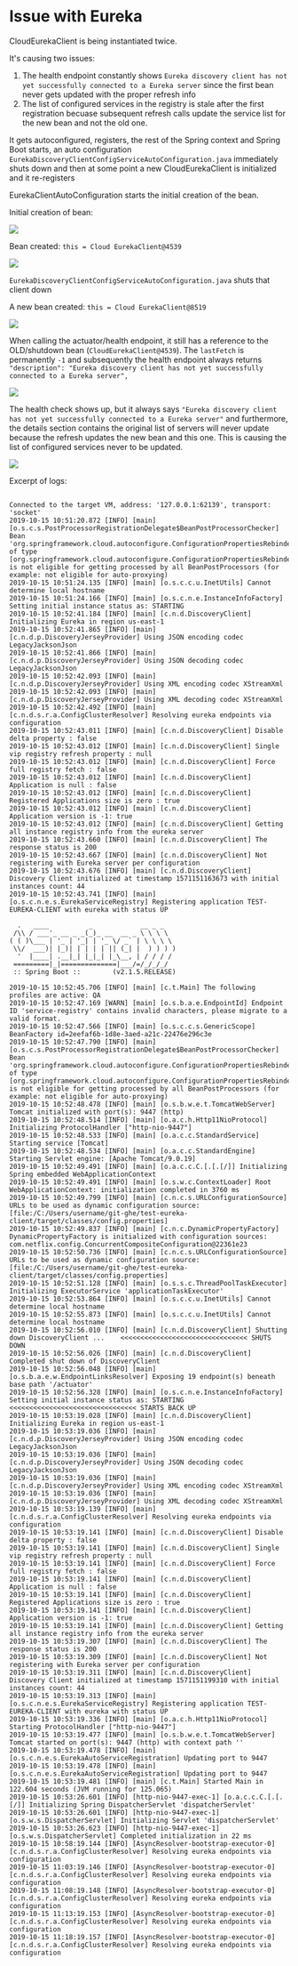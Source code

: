 # Issue with Eureka

CloudEurekaClient is being instantiated twice.

It's causing two issues:

1) The health endpoint constantly shows `Eureka discovery client has not yet successfully connected to a Eureka server` since the first bean never gets updated with the proper refresh info
2) The list of configured services in the registry is stale after the first registration becuase subsequent refresh calls update the service list for the new bean and not the old one. 

It gets autoconfigured, registers, the rest of the Spring context and Spring Boot
starts, an auto configuration `EurekaDiscoveryClientConfigServiceAutoConfiguration.java`
immediately shuts down and then at some point a new CloudEurekaClient is initialized
and it re-registers



EurekaClientAutoConfiguration starts the initial creation of the bean. 


Initial creation of bean:

![](/readme/01a_eureka.png)


Bean created: `this = Cloud EurekaClient@4539`

![](/readme/01_eureka.png)


`EurekaDiscoveryClientConfigServiceAutoConfiguration.java` shuts that client down

A new bean created: `this = Cloud EurekaClient@8519`

![](/readme/02_eureka.png)


When calling the actuator/health endpoint, it still has a reference to the OLD/shutdown
bean (`CloudEurekaClient@4539`).  The `lastFetch` is permanently `-1` and subsequently
the health endpoint always returns
` "description": "Eureka discovery client has not yet successfully connected to a Eureka server",`

![](/readme/03_eureka.png)


The health check shows up, but it always says 
`"Eureka discovery client has not yet successfully connected to a Eureka server"`
and furthermore, the details section contains the original list of servers
will never update because the refresh updates the new bean and this one.  This
is causing the list of configured services never to be updated.


![](/readme/04_eureka.png)



Excerpt of logs:

```

Connected to the target VM, address: '127.0.0.1:62139', transport: 'socket'
2019-10-15 10:51:20.872 [INFO] [main] [o.s.c.s.PostProcessorRegistrationDelegate$BeanPostProcessorChecker] Bean 'org.springframework.cloud.autoconfigure.ConfigurationPropertiesRebinderAutoConfiguration' of type [org.springframework.cloud.autoconfigure.ConfigurationPropertiesRebinderAutoConfiguration$$EnhancerBySpringCGLIB$$bdd9e543] is not eligible for getting processed by all BeanPostProcessors (for example: not eligible for auto-proxying)
2019-10-15 10:51:24.135 [INFO] [main] [o.s.c.c.u.InetUtils] Cannot determine local hostname
2019-10-15 10:51:24.166 [INFO] [main] [o.s.c.n.e.InstanceInfoFactory] Setting initial instance status as: STARTING
2019-10-15 10:52:41.184 [INFO] [main] [c.n.d.DiscoveryClient] Initializing Eureka in region us-east-1
2019-10-15 10:52:41.865 [INFO] [main] [c.n.d.p.DiscoveryJerseyProvider] Using JSON encoding codec LegacyJacksonJson
2019-10-15 10:52:41.866 [INFO] [main] [c.n.d.p.DiscoveryJerseyProvider] Using JSON decoding codec LegacyJacksonJson
2019-10-15 10:52:42.093 [INFO] [main] [c.n.d.p.DiscoveryJerseyProvider] Using XML encoding codec XStreamXml
2019-10-15 10:52:42.093 [INFO] [main] [c.n.d.p.DiscoveryJerseyProvider] Using XML decoding codec XStreamXml
2019-10-15 10:52:42.492 [INFO] [main] [c.n.d.s.r.a.ConfigClusterResolver] Resolving eureka endpoints via configuration
2019-10-15 10:52:43.011 [INFO] [main] [c.n.d.DiscoveryClient] Disable delta property : false
2019-10-15 10:52:43.012 [INFO] [main] [c.n.d.DiscoveryClient] Single vip registry refresh property : null
2019-10-15 10:52:43.012 [INFO] [main] [c.n.d.DiscoveryClient] Force full registry fetch : false
2019-10-15 10:52:43.012 [INFO] [main] [c.n.d.DiscoveryClient] Application is null : false
2019-10-15 10:52:43.012 [INFO] [main] [c.n.d.DiscoveryClient] Registered Applications size is zero : true
2019-10-15 10:52:43.012 [INFO] [main] [c.n.d.DiscoveryClient] Application version is -1: true
2019-10-15 10:52:43.012 [INFO] [main] [c.n.d.DiscoveryClient] Getting all instance registry info from the eureka server
2019-10-15 10:52:43.660 [INFO] [main] [c.n.d.DiscoveryClient] The response status is 200
2019-10-15 10:52:43.667 [INFO] [main] [c.n.d.DiscoveryClient] Not registering with Eureka server per configuration
2019-10-15 10:52:43.676 [INFO] [main] [c.n.d.DiscoveryClient] Discovery Client initialized at timestamp 1571151163673 with initial instances count: 44
2019-10-15 10:52:43.741 [INFO] [main] [o.s.c.n.e.s.EurekaServiceRegistry] Registering application TEST-EUREKA-CLIENT with eureka with status UP

  .   ____          _            __ _ _
 /\\ / ___'_ __ _ _(_)_ __  __ _ \ \ \ \
( ( )\___ | '_ | '_| | '_ \/ _` | \ \ \ \
 \\/  ___)| |_)| | | | | || (_| |  ) ) ) )
  '  |____| .__|_| |_|_| |_\__, | / / / /
 =========|_|==============|___/=/_/_/_/
 :: Spring Boot ::        (v2.1.5.RELEASE)

2019-10-15 10:52:45.706 [INFO] [main] [c.t.Main] The following profiles are active: QA
2019-10-15 10:52:47.169 [WARN] [main] [o.s.b.a.e.EndpointId] Endpoint ID 'service-registry' contains invalid characters, please migrate to a valid format.
2019-10-15 10:52:47.566 [INFO] [main] [o.s.c.c.s.GenericScope] BeanFactory id=2eefaf6b-1d8e-3aed-a21c-22476e296c3e
2019-10-15 10:52:47.790 [INFO] [main] [o.s.c.s.PostProcessorRegistrationDelegate$BeanPostProcessorChecker] Bean 'org.springframework.cloud.autoconfigure.ConfigurationPropertiesRebinderAutoConfiguration' of type [org.springframework.cloud.autoconfigure.ConfigurationPropertiesRebinderAutoConfiguration$$EnhancerBySpringCGLIB$$bdd9e543] is not eligible for getting processed by all BeanPostProcessors (for example: not eligible for auto-proxying)
2019-10-15 10:52:48.478 [INFO] [main] [o.s.b.w.e.t.TomcatWebServer] Tomcat initialized with port(s): 9447 (http)
2019-10-15 10:52:48.514 [INFO] [main] [o.a.c.h.Http11NioProtocol] Initializing ProtocolHandler ["http-nio-9447"]
2019-10-15 10:52:48.533 [INFO] [main] [o.a.c.c.StandardService] Starting service [Tomcat]
2019-10-15 10:52:48.534 [INFO] [main] [o.a.c.c.StandardEngine] Starting Servlet engine: [Apache Tomcat/9.0.19]
2019-10-15 10:52:49.491 [INFO] [main] [o.a.c.c.C.[.[.[/]] Initializing Spring embedded WebApplicationContext
2019-10-15 10:52:49.491 [INFO] [main] [o.s.w.c.ContextLoader] Root WebApplicationContext: initialization completed in 3760 ms
2019-10-15 10:52:49.799 [INFO] [main] [c.n.c.s.URLConfigurationSource] URLs to be used as dynamic configuration source: [file:/C:/Users/username/git-ghe/test-eureka-client/target/classes/config.properties]
2019-10-15 10:52:49.837 [INFO] [main] [c.n.c.DynamicPropertyFactory] DynamicPropertyFactory is initialized with configuration sources: com.netflix.config.ConcurrentCompositeConfiguration@22361e23
2019-10-15 10:52:50.736 [INFO] [main] [c.n.c.s.URLConfigurationSource] URLs to be used as dynamic configuration source: [file:/C:/Users/username/git-ghe/test-eureka-client/target/classes/config.properties]
2019-10-15 10:52:51.128 [INFO] [main] [o.s.s.c.ThreadPoolTaskExecutor] Initializing ExecutorService 'applicationTaskExecutor'
2019-10-15 10:52:53.864 [INFO] [main] [o.s.c.c.u.InetUtils] Cannot determine local hostname
2019-10-15 10:52:55.873 [INFO] [main] [o.s.c.c.u.InetUtils] Cannot determine local hostname
2019-10-15 10:52:56.010 [INFO] [main] [c.n.d.DiscoveryClient] Shutting down DiscoveryClient ...    <<<<<<<<<<<<<<<<<<<<<<<<<<<<<<<< SHUTS DOWN
2019-10-15 10:52:56.026 [INFO] [main] [c.n.d.DiscoveryClient] Completed shut down of DiscoveryClient
2019-10-15 10:52:56.048 [INFO] [main] [o.s.b.a.e.w.EndpointLinksResolver] Exposing 19 endpoint(s) beneath base path '/actuator'
2019-10-15 10:52:56.328 [INFO] [main] [o.s.c.n.e.InstanceInfoFactory] Setting initial instance status as: STARTING   <<<<<<<<<<<<<<<<<<<<<<<<<<<<<<<< STARTS BACK UP
2019-10-15 10:53:19.028 [INFO] [main] [c.n.d.DiscoveryClient] Initializing Eureka in region us-east-1
2019-10-15 10:53:19.036 [INFO] [main] [c.n.d.p.DiscoveryJerseyProvider] Using JSON encoding codec LegacyJacksonJson
2019-10-15 10:53:19.036 [INFO] [main] [c.n.d.p.DiscoveryJerseyProvider] Using JSON decoding codec LegacyJacksonJson
2019-10-15 10:53:19.036 [INFO] [main] [c.n.d.p.DiscoveryJerseyProvider] Using XML encoding codec XStreamXml
2019-10-15 10:53:19.036 [INFO] [main] [c.n.d.p.DiscoveryJerseyProvider] Using XML decoding codec XStreamXml
2019-10-15 10:53:19.139 [INFO] [main] [c.n.d.s.r.a.ConfigClusterResolver] Resolving eureka endpoints via configuration
2019-10-15 10:53:19.141 [INFO] [main] [c.n.d.DiscoveryClient] Disable delta property : false
2019-10-15 10:53:19.141 [INFO] [main] [c.n.d.DiscoveryClient] Single vip registry refresh property : null
2019-10-15 10:53:19.141 [INFO] [main] [c.n.d.DiscoveryClient] Force full registry fetch : false
2019-10-15 10:53:19.141 [INFO] [main] [c.n.d.DiscoveryClient] Application is null : false
2019-10-15 10:53:19.141 [INFO] [main] [c.n.d.DiscoveryClient] Registered Applications size is zero : true
2019-10-15 10:53:19.141 [INFO] [main] [c.n.d.DiscoveryClient] Application version is -1: true
2019-10-15 10:53:19.141 [INFO] [main] [c.n.d.DiscoveryClient] Getting all instance registry info from the eureka server
2019-10-15 10:53:19.307 [INFO] [main] [c.n.d.DiscoveryClient] The response status is 200
2019-10-15 10:53:19.309 [INFO] [main] [c.n.d.DiscoveryClient] Not registering with Eureka server per configuration
2019-10-15 10:53:19.311 [INFO] [main] [c.n.d.DiscoveryClient] Discovery Client initialized at timestamp 1571151199310 with initial instances count: 44
2019-10-15 10:53:19.313 [INFO] [main] [o.s.c.n.e.s.EurekaServiceRegistry] Registering application TEST-EUREKA-CLIENT with eureka with status UP
2019-10-15 10:53:19.336 [INFO] [main] [o.a.c.h.Http11NioProtocol] Starting ProtocolHandler ["http-nio-9447"]
2019-10-15 10:53:19.477 [INFO] [main] [o.s.b.w.e.t.TomcatWebServer] Tomcat started on port(s): 9447 (http) with context path ''
2019-10-15 10:53:19.478 [INFO] [main] [o.s.c.n.e.s.EurekaAutoServiceRegistration] Updating port to 9447
2019-10-15 10:53:19.478 [INFO] [main] [o.s.c.n.e.s.EurekaAutoServiceRegistration] Updating port to 9447
2019-10-15 10:53:19.481 [INFO] [main] [c.t.Main] Started Main in 122.604 seconds (JVM running for 125.065)
2019-10-15 10:53:26.601 [INFO] [http-nio-9447-exec-1] [o.a.c.c.C.[.[.[/]] Initializing Spring DispatcherServlet 'dispatcherServlet'
2019-10-15 10:53:26.601 [INFO] [http-nio-9447-exec-1] [o.s.w.s.DispatcherServlet] Initializing Servlet 'dispatcherServlet'
2019-10-15 10:53:26.623 [INFO] [http-nio-9447-exec-1] [o.s.w.s.DispatcherServlet] Completed initialization in 22 ms
2019-10-15 10:58:19.144 [INFO] [AsyncResolver-bootstrap-executor-0] [c.n.d.s.r.a.ConfigClusterResolver] Resolving eureka endpoints via configuration
2019-10-15 11:03:19.146 [INFO] [AsyncResolver-bootstrap-executor-0] [c.n.d.s.r.a.ConfigClusterResolver] Resolving eureka endpoints via configuration
2019-10-15 11:08:19.148 [INFO] [AsyncResolver-bootstrap-executor-0] [c.n.d.s.r.a.ConfigClusterResolver] Resolving eureka endpoints via configuration
2019-10-15 11:13:19.153 [INFO] [AsyncResolver-bootstrap-executor-0] [c.n.d.s.r.a.ConfigClusterResolver] Resolving eureka endpoints via configuration
2019-10-15 11:18:19.157 [INFO] [AsyncResolver-bootstrap-executor-0] [c.n.d.s.r.a.ConfigClusterResolver] Resolving eureka endpoints via configuration


```
